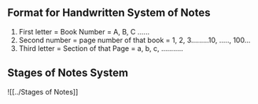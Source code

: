 
## Format for Handwritten System of Notes

1. First letter = Book Number = A, B, C ......
2. Second number = page number of that book = 1, 2, 3.........10, ....., 100...
3. Third letter = Section of that Page = a, b, c, ...........

## Stages of Notes System
![[../Stages of Notes]]

